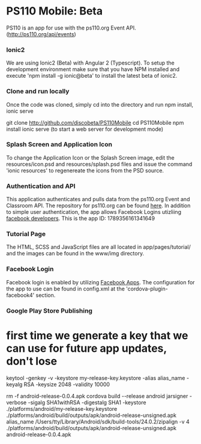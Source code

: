 
# PS110 Mobile: Beta

PS110 is an app for use with the ps110.org Event API. (http://ps110.org/api/events)

### Ionic2

We are using Ionic2 (Beta) with Angular 2 (Typescript). To setup the development environment make sure that you have NPM installed and execute 'npm install -g ionic@beta' to install the latest beta of ionic2.

### Clone and run locally

Once the code was cloned, simply cd into the directory and run npm install, ionic serve

git clone http://github.com/discobeta/PS110Mobile
cd PS110Mobile
npm install
ionic serve (to start a web server for development mode)

### Splash Screen and Application Icon

To change the Application Icon or the Splash Screen image, edit the resources/icon.psd and resources/splash.psd files and issue the command 'ionic resources' to regenereate the icons from the PSD source.

### Authentication and API

This application authenticates and pulls data from the ps110.org Event and Classroom API. The repository for ps110.org can be found <a href="https://github.com/discobeta/ps110">here</a>. In addition to simple user authentication, the app allows Facebook Logins utizliing <a href="http://developer.facebook.com">facebook developers</a>. This is the app ID: 1789356161341649

### Tutorial Page

The HTML, SCSS and JavaScript files are all located in app/pages/tutorial/ and the images can be found in the www/img directory.

### Facebook Login

Facebook login is enabled by utilizing <a href="https://developers.facebook.com">Facebook Apps</a>. The configuration for the app to use can be found in config.xml at the 'cordova-plugin-facebook4' section.


### Google Play Store Publishing

# first time we generate a key that we can use for future app updates, don't lose
keytool -genkey -v -keystore my-release-key.keystore -alias alias_name -keyalg RSA -keysize 2048 -validity 10000

rm -f android-release-0.0.4.apk
cordova build --release android
jarsigner -verbose -sigalg SHA1withRSA -digestalg SHA1 -keystore ./platforms/android/my-release-key.keystore ./platforms/android/build/outputs/apk/android-release-unsigned.apk alias_name
/Users/tty/Library/Android/sdk/build-tools/24.0.2/zipalign -v 4 ./platforms/android/build/outputs/apk/android-release-unsigned.apk android-release-0.0.4.apk

